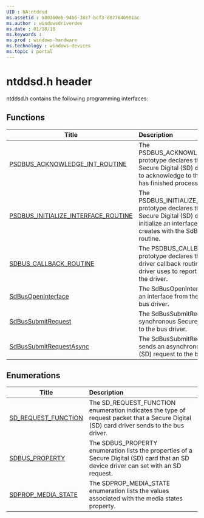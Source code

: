 ```yaml
---
UID : NA:ntddsd
ms.assetid : 580360eb-94b6-3837-bcf3-d877646901ac
ms.author : windowsdriverdev
ms.date : 01/18/18
ms.keywords : 
ms.prod : windows-hardware
ms.technology : windows-devices
ms.topic : portal
---
```


# ntddsd.h header



ntddsd.h contains the following programming interfaces:





## Functions
| Title | Description |
| ---- |:---- |
| [PSDBUS_ACKNOWLEDGE_INT_ROUTINE](nc-ntddsd-psdbus_acknowledge_int_routine.md) | The PSDBUS_ACKNOWLEDGE_INT_ROUTINE prototype declares the routine that a Secure Digital (SD) device driver must call to acknowledge to the bus driver that it has finished processing the interrupt. |
| [PSDBUS_INITIALIZE_INTERFACE_ROUTINE](nc-ntddsd-psdbus_initialize_interface_routine.md) | The PSDBUS_INITIALIZE_INTERFACE_ROUTINE prototype declares the routine that a Secure Digital (SD) device driver uses to initialize an interface instance that it creates with the SdBusOpenInterface routine. |
| [SDBUS_CALLBACK_ROUTINE](nc-ntddsd-sdbus_callback_routine.md) | The PSDBUS_CALLBACK_ROUTINE prototype declares the Secure Digital (SD) driver callback routine that the SD bus driver uses to report device interrupts to the driver. |
| [SdBusOpenInterface](nf-ntddsd-sdbusopeninterface.md) | The SdBusOpenInterface routine obtains an interface from the Secure Digital (SD) bus driver. |
| [SdBusSubmitRequest](nf-ntddsd-sdbussubmitrequest.md) | The SdBusSubmitRequest routine sends a synchronous Secure Digital (SD) request to the bus driver. |
| [SdBusSubmitRequestAsync](nf-ntddsd-sdbussubmitrequestasync.md) | The SdBusSubmitRequestAsync routine sends an asynchronous Secure Digital (SD) request to the bus driver interface. |




## Enumerations
| Title | Description |
| ---- |:---- |
| [SD_REQUEST_FUNCTION](ne-ntddsd-sd_request_function.md) | The SD_REQUEST_FUNCTION enumeration indicates the type of request packet that a Secure Digital (SD) card driver sends to the bus driver. |
| [SDBUS_PROPERTY](ne-ntddsd-sdbus_property.md) | The SDBUS_PROPERTY enumeration lists the properties of a Secure Digital (SD) card that an SD device driver can set with an SD request. |
| [SDPROP_MEDIA_STATE](ne-ntddsd-sdprop_media_state.md) | The SDPROP_MEDIA_STATE enumeration lists the values associated with the media states property. |